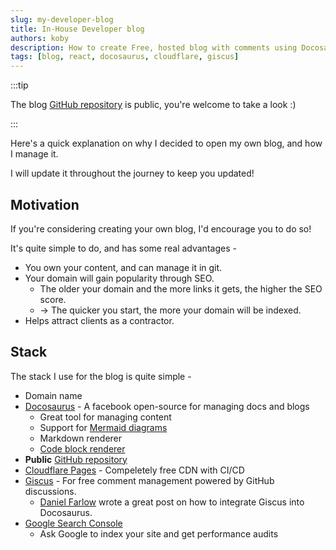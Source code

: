 ```yaml
---
slug: my-developer-blog
title: In-House Developer blog
authors: koby
description: How to create Free, hosted blog with comments using Docosaurus, CloudFlare Pages and Giscus.
tags: [blog, react, docosaurus, cloudflare, giscus]
---
```


:::tip

The blog [GitHub repository](https://github.com/kobybum/website) is public, you're welcome to take a look :)

:::

Here's a quick explanation on why I decided to open my own blog, and how I manage it.

I will update it throughout the journey to keep you updated!

## Motivation

If you're considering creating your own blog, I'd encourage you to do so!

It's quite simple to do, and has some real advantages -

- You own your content, and can manage it in git.
- Your domain will gain popularity through SEO.
  - The older your domain and the more links it gets, the higher the SEO score.
  - → The quicker you start, the more your domain will be indexed.
- Helps attract clients as a contractor.

## Stack

The stack I use for the blog is quite simple -

- Domain name
- [Docosaurus](https://docusaurus.io/) - A facebook open-source for managing docs and blogs
  - Great tool for managing content
  - Support for [Mermaid diagrams](https://docusaurus.io/docs/markdown-features/diagrams)
  - Markdown renderer
  - [Code block renderer](https://docusaurus.io/docs/markdown-features/code-blocks)
- **Public** [GitHub repository](https://github.com/kobybum/website)
- [Cloudflare Pages](https://pages.cloudflare.com/) - Compeletely free CDN with CI/CD
- [Giscus](https://github.com/giscus/giscus) - For free comment management powered by GitHub discussions.
  - [Daniel Farlow](https://dwf.dev/blog/2022/10/27/2022/giscus-comments/) wrote a great post on how to integrate Giscus into Docosaurus.
- [Google Search Console](https://search.google.com/search-console?resource_id=sc-domain%3Akoby.one)
  - Ask Google to index your site and get performance audits
